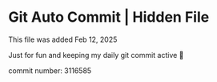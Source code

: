 # Git Auto Commit | Hidden File

This file was added Feb 12, 2025

Just for fun and keeping my daily git commit active 🤪

commit number: 3116585
